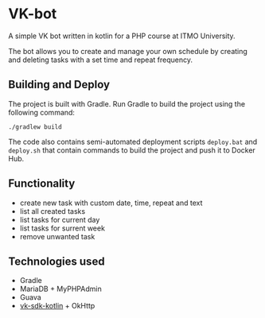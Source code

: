 # VK-bot
A simple VK bot written in kotlin for a PHP course at ITMO University.

The bot allows you to create and manage your own schedule by creating and deleting tasks with a set time and repeat frequency.

## Building and Deploy
The project is built with Gradle.  Run Gradle to build the project using the following command:
```
./gradlew build
```
The code also contains semi-automated deployment scripts `deploy.bat` and `deploy.sh` that contain commands to build the project and push it to Docker Hub.

## Functionality
 - create new task with custom date, time, repeat and text
 - list all created tasks
 - list tasks for current day
 - list tasks for surrent week
 - remove unwanted task

## Technologies used
 - Gradle
 - MariaDB + MyPHPAdmin
 - Guava
 - [vk-sdk-kotlin](https://github.com/vksdk/vk-sdk-kotlin) + OkHttp
 
